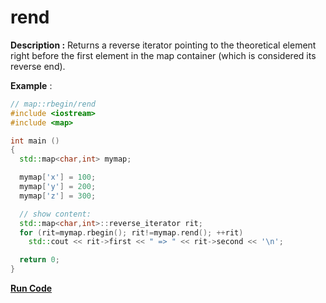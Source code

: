 # rend

**Description :** Returns a reverse iterator pointing to the theoretical element right before the first element in the map container (which is considered its reverse end).

**Example** :

```cpp
// map::rbegin/rend
#include <iostream>
#include <map>

int main ()
{
  std::map<char,int> mymap;

  mymap['x'] = 100;
  mymap['y'] = 200;
  mymap['z'] = 300;

  // show content:
  std::map<char,int>::reverse_iterator rit;
  for (rit=mymap.rbegin(); rit!=mymap.rend(); ++rit)
    std::cout << rit->first << " => " << rit->second << '\n';

  return 0;
}
```
**[Run Code](https://rextester.com/live/EYUQ27876)**